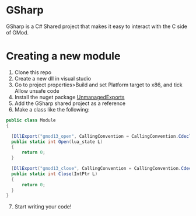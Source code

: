 # GSharp

GSharp is a C# Shared project that makes it easy to interact with the C side of GMod.

# Creating a new module

  1. Clone this repo
  2. Create a new dll in visual studio
  3. Go to project properties>Build and set Platform target to x86, and tick Allow unsafe code
  4. Install the nuget package [UnmanagedExports](https://www.nuget.org/packages/UnmanagedExports)
  5. Add the GSharp shared project as a reference
  6. Make a class like the following:
  ```csharp
public class Module
{

    [DllExport("gmod13_open", CallingConvention = CallingConvention.Cdecl)]
    public static int Open(lua_state L)
    {
        return 0;
    }

    [DllExport("gmod13_close", CallingConvention = CallingConvention.Cdecl)]
    public static int Close(IntPtr L)
    {
        return 0;
    }
}
```
  7. Start writing your code!
